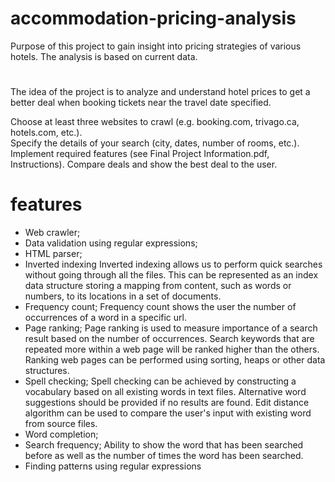 # accommodation-pricing-analysis
Purpose of this project to gain insight into pricing strategies of various hotels. The analysis is based on current data.

# 
The idea of the project is to analyze and understand hotel prices to get a better deal when booking tickets near the travel date specified.

Choose at least three websites to crawl (e.g. booking.com, trivago.ca, hotels.com, etc.).  
Specify the details of your search (city, dates, number of rooms, etc.).  
Implement required features (see Final Project Information.pdf, Instructions). 
Compare deals and show the best deal to the user.

# features

- Web crawler;
- Data validation using regular expressions;
- HTML parser;
- Inverted indexing
Inverted indexing allows us to perform quick searches without going through all the files. This can be
represented as an index data structure storing a mapping from content, such as words or numbers, to its
locations in a set of documents.
- Frequency count;
Frequency count shows the user the number of occurrences of a word in a specific url.
- Page ranking;
Page ranking is used to measure importance of a search result based on the number of occurrences.
Search keywords that are repeated more within a web page will be ranked higher than the others.
Ranking web pages can be performed using sorting, heaps or other data structures.
- Spell checking;
Spell checking can be achieved by constructing a vocabulary based on all existing words in text files.
Alternative word suggestions should be provided if no results are found.
Edit distance algorithm can be used to compare the user's input with existing word from source files.
- Word completion;
- Search frequency;
Ability to show the word that has been searched before as well as the number of times the word has been
searched.
- Finding patterns using regular expressions
